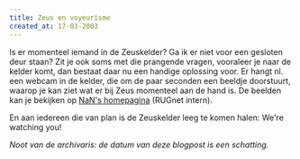 ```yaml
---
title: Zeus en voyeurisme
created_at: 17-03-2003
---
```


Is er momenteel iemand in de Zeuskelder? Ga ik er niet voor een gesloten deur staan? Zit je ook soms met die prangende vragen, vooraleer je naar de kelder komt, dan bestaat daar nu een handige oplossing voor. Er hangt nl. een webcam in de kelder, die om de paar seconden een beeldje doorstuurt, waarop je kan ziet wat er bij Zeus momenteel aan de hand is. De beelden kan je bekijken op [NaN's homepagina](http://www.zeus.rug.ac.be/~kris/zeus.jpg) (RUGnet intern).

En aan iedereen die van plan is de Zeuskelder leeg te komen halen: We're watching you!

_Noot van de archivaris: de datum van deze blogpost is een schatting._